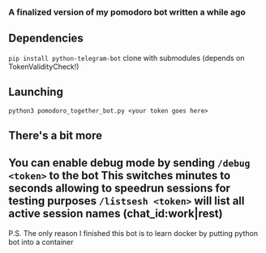 ### A finalized version of my pomodoro bot written a while ago
## Dependencies
`pip install python-telegram-bot`
clone with submodules (depends on TokenValidityCheck!)
## Launching
`python3 pomodoro_together_bot.py <your token goes here>`
## There's a bit more
You can enable debug mode by sending `/debug <token>` to the bot
This switches minutes to seconds allowing to speedrun sessions for testing purposes
`/listsesh <token>` will list all active session names (chat_id:work|rest)
---
P.S. The only reason I finished this bot is to learn docker by putting python bot into a container
